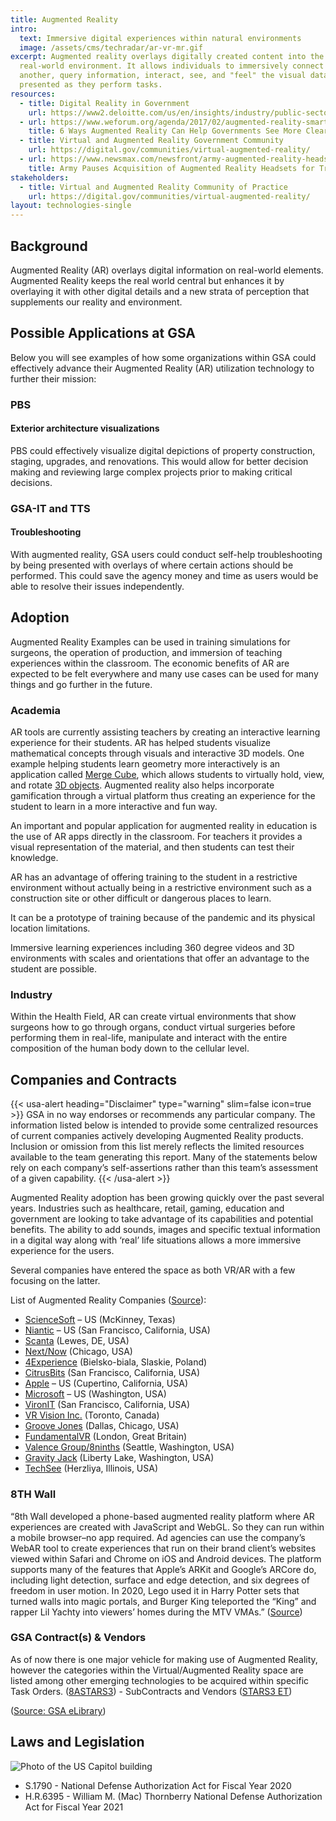 ```yaml
---
title: Augmented Reality
intro:
  text: Immersive digital experiences within natural environments
  image: /assets/cms/techradar/ar-vr-mr.gif
excerpt: Augmented reality overlays digitally created content into the user's
  real-world environment. It allows individuals to immersively connect with one
  another, query information, interact, see, and "feel" the visual data
  presented as they perform tasks.
resources:
  - title: Digital Reality in Government
    url: https://www2.deloitte.com/us/en/insights/industry/public-sector/augmented-virtual-reality-government-services.html
  - url: https://www.weforum.org/agenda/2017/02/augmented-reality-smart-government/
    title: 6 Ways Augmented Reality Can Help Governments See More Clearly
  - title: Virtual and Augmented Reality Government Community
    url: https://digital.gov/communities/virtual-augmented-reality/
  - url: https://www.newsmax.com/newsfront/army-augmented-reality-headsets/2021/10/14/id/1040515/
    title: Army Pauses Acquisition of Augmented Reality Headsets for Troops
stakeholders:
  - title: Virtual and Augmented Reality Community of Practice
    url: https://digital.gov/communities/virtual-augmented-reality/
layout: technologies-single
---
```

## B﻿ackground

Augmented Reality (AR) overlays digital information on real-world elements. Augmented Reality keeps the real world central but enhances it by overlaying it with other digital details and a new strata of perception that supplements our reality and environment.

## Possible Applications at GSA

Below you will see examples of how some organizations within GSA could effectively advance their Augmented Reality (AR) utilization technology to further their mission:

### PBS

#### Exterior architecture visualizations

PBS could effectively visualize digital depictions of property construction, staging, upgrades, and renovations. This would allow for better decision making and reviewing large complex projects prior to making critical decisions.

### GSA-IT and TTS

#### Troubleshooting

With augmented reality, GSA users could conduct self-help troubleshooting by being presented with overlays of where certain actions should be performed. This could save the agency money and time as users would be able to resolve their issues independently.

## Adoption

Augmented Reality Examples can be used in training simulations for surgeons, the operation of production, and immersion of teaching experiences within the classroom. The economic benefits of AR are expected to be felt everywhere and many use cases can be used for many things and go further in the future.

### Academia

AR tools are currently assisting teachers by creating an interactive learning experience for their students. AR has helped students visualize mathematical concepts through visuals and interactive 3D models. One example helping students learn geometry more interactively is an application called [Merge Cube](https://online.maryville.edu/blog/augmented-reality-in-education/), which allows students to virtually hold, view, and rotate [3D objects](https://mergeedu.com/assets/images/hold-anything.mp4). Augmented reality also helps incorporate gamification through a virtual platform thus creating an experience for the student to learn in a more interactive and fun way.

An important and popular application for augmented reality in education is the use of AR apps directly in the classroom. For teachers it provides a visual representation of the material, and then students can test their knowledge.

AR has an advantage of offering training to the student in a restrictive environment without actually being in a restrictive environment such as a construction site or other difficult or dangerous places to learn.

It can be a prototype of training because of the pandemic and its physical location limitations.

Immersive learning experiences including 360 degree videos and 3D environments with scales and orientations that offer an advantage to the student are possible.

### Industry

Within the Health Field, AR can create virtual environments that show surgeons how to go through organs, conduct virtual surgeries before performing them in real-life, manipulate and interact with the entire composition of the human body down to the cellular level.

## Companies and Contracts

{{< usa-alert heading="Disclaimer" type="warning" slim=false icon=true >}}
GSA in no way endorses or recommends any particular company. The information listed below is intended to provide some centralized resources of current companies actively developing Augmented Reality products. Inclusion or omission from this list merely reflects the limited resources available to the team generating this report. Many of the statements below rely on each company’s self-assertions rather than this team’s assessment of a given capability.
{{< /usa-alert >}}

Augmented Reality adoption has been growing quickly over the past several years. Industries such as healthcare, retail, gaming, education and government are looking to take advantage of its capabilities and potential benefits. The ability to add sounds, images and specific textual information in a digital way along with ‘real’ life situations allows a more immersive experience for the users.

Several companies have entered the space as both VR/AR with a few focusing on the latter.

List of Augmented Reality Companies ([Source](https://www.softwaretestinghelp.com/augmented-reality-companies/)):

* [ScienceSoft](https://www.scnsoft.com/services/augmented-reality-development) – US (McKinney, Texas)
* [Niantic](http://www.nianticlabs.com/) – US (San Francisco, California, USA)
* [Scanta](http://www.scanta.io/) (Lewes, DE, USA)
* [Next/Now](https://www.nextnowagency.com/) (Chicago, USA)
* [4Experience](http://www.4experience.co/) (Bielsko-biala, Slaskie, Poland)
* [CitrusBits](http://www.citrusbits.com/) (San Francisco, California, USA)
* [Apple](https://www.apple.com/) – US (Cupertino, California, USA)
* [Microsoft](https://www.microsoft.com/) – US (Washington, USA)
* [VironIT](http://www.vironit.com/) (San Francisco, California, USA)
* [VR Vision Inc.](http://www.vrvisiongroup.com/) (Toronto, Canada)
* [Groove Jones](http://www.groovejones.com/) (Dallas, Chicago, USA)
* [FundamentalVR](https://www.fundamentalvr.com/) (London, Great Britain)
* [Valence Group/8ninths](http://www.8ninths.com/) (Seattle, Washington, USA)
* [Gravity Jack](http://www.gravityjack.com/) (Liberty Lake, Washington, USA)
* [TechSee](http://www.techsee.me/) (Herzliya, Illinois, USA)

### 8TH Wall

“8th Wall developed a phone-based augmented reality platform where AR experiences are created with JavaScript and WebGL. So they can run within a mobile browser–no app required. Ad agencies can use the company’s WebAR tool to create experiences that run on their brand client’s websites viewed within Safari and Chrome on iOS and Android devices. The platform supports many of the features that Apple’s ARKit and Google’s ARCore do, including light detection, surface and edge detection, and six degrees of freedom in user motion. In 2020, Lego used it in Harry Potter sets that turned walls into magic portals, and Burger King teleported the “King” and rapper Lil Yachty into viewers’ homes during the MTV VMAs.” ([Source](https://www.fastcompany.com/90600130/augmented-reality-virtual-reality-most-innovative-companies-2021))

### GSA Contract(s) & Vendors

As of now there is one major vehicle for making use of Augmented Reality, however the categories within the Virtual/Augmented Reality space are listed among other emerging technologies to be acquired within specific Task Orders. ([8ASTARS3](https://www.gsaelibrary.gsa.gov/ElibMain/scheduleSummary.do?scheduleNumber=8ASTARS3)) - SubContracts and Vendors ([STARS3 ET](https://www.gsaelibrary.gsa.gov/ElibMain/sinDetails.do?scheduleNumber=8ASTARS3&specialItemNumber=STARS3+ET&executeQuery=YES))

([Source: GSA eLibrary](http://gsaelibrary.gsa.gov))

## Laws and Legislation

![Photo of the US Capitol building](/assets/cms/techradar/1024px-capitol_building_full_view.jpg "US Capitol building. Source: Wikimedia Commons")

* S.1790 - National Defense Authorization Act for Fiscal Year 2020
* H.R.6395 - William M. (Mac) Thornberry National Defense Authorization Act for Fiscal Year 2021